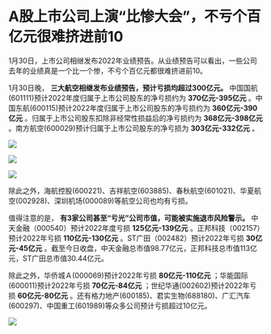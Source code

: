 # A股上市公司上演“比惨大会”，不亏个百亿元很难挤进前10

1月30日，上市公司相继发布2022年业绩预告。从业绩预告可以看出，一些公司去年的业绩真是一个比一个惨，不亏个百亿元都很难挤进前10。

1月30日晚， **三大航空相继发布业绩预告，预计亏损均超过300亿元。** 中国国航(601111)预计2022年度归属于上市公司股东的净亏损约为
**370亿元-395亿元** 。中国东航(600115)预计2022年度归属于上市公司股东的净亏损约为 **360亿元-390亿元**
。归属于上市公司股东扣除非经常性损益后的净亏损约为 **368亿元-398亿元** 。南方航空(600029)预计归属于上市公司股东的净亏损为
**303亿元-332亿元** 。

![](https://inews.gtimg.com/newsapp_bt/0/15635023687/1000)

![](https://inews.gtimg.com/newsapp_bt/0/15635023766/1000)

![](https://inews.gtimg.com/newsapp_bt/0/15635023768/1000)

除此之外，海航控股(600221)、吉祥航空(603885)、春秋航空(601021)、华夏航空(002928)、深圳机场(000089)等航空公司也均有亏损。

值得注意的是， **有3家公司甚至“亏光”公司市值，可能被实施退市风险警示。** 中天金融（000540）预计2022年度亏损
**125亿元-139亿元** 。正邦科技（002157）预计2022年亏损 **110亿元-130亿元** 。ST广田（002482）预计2022年亏损
**30亿元-45亿元** 。截至今日收盘，中天金融总市值98.77亿元，正邦科技总市值113亿元，ST广田总市值30.44亿元。

除此之外，华侨城Ａ(000069)预计2022年亏损 **80亿元-110亿元** ；华能国际(600011)预计2022年亏损 **70亿元-84亿元**
；世纪华通(002602)预计2022年亏损 **60亿元-80亿元**
。还有格力地产(600185)、君实生物(688180)、广汇汽车(600297)、中国重工(601989)等众多公司预计亏损超过10亿元。

![](https://inews.gtimg.com/newsapp_bt/0/15635023771/1000)

